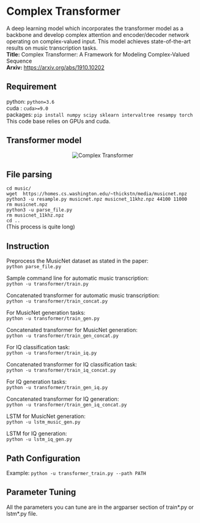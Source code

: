 # Complex Transformer
A deep learning model which incorporates the transformer model as a backbone and develop complex attention and encoder/decoder network operating on complex-valued input. This model achieves state-of-the-art results on music transcription tasks. <br />
**Title:**      Complex Transformer: A Framework for Modeling Complex-Valued Sequence <br />
**Arxiv:**      https://arxiv.org/abs/1910.10202 <br />

## Requirement
python: `python=3.6`<br />
cuda  : `cuda>=9.0`<br />
packages: `pip install numpy scipy sklearn intervaltree resampy torch`<br />
This code base relies on GPUs and cuda.
## Transformer model
<p align="center">
  <img src="https://github.com/muqiaoyang/dl_signal/blob/master/img/transformer.png" alt="Complex Transformer"/>
</p>

## File parsing
`cd music/`<br />
`wget  https://homes.cs.washington.edu/~thickstn/media/musicnet.npz`<br />
`python3 -u resample.py musicnet.npz musicnet_11khz.npz 44100 11000`<br />
`rm musicnet.npz`<br />
`python3 -u parse_file.py`<br />
`rm musicnet_11khz.npz`<br />
`cd ..`<br />
(This process is quite long)

## Instruction
Preprocess the MusicNet dataset as stated in the paper: <br />
`python parse_file.py`<br />

Sample command line for automatic music transcription: <br />
`python -u transformer/train.py`<br />

Concatenated transformer for automatic music transcription: <br />
`python -u transformer/train_concat.py`<br />

For MusicNet generation tasks: <br />
`python -u transformer/train_gen.py`<br />

Concatenated transformer for MusicNet generation: <br />
`python -u transformer/train_gen_concat.py`<br />

For IQ classification task: <br />
`python -u transformer/train_iq.py`<br />

Concatenated transformer for IQ classification task: <br />
`python -u transformer/train_iq_concat.py`<br />

For IQ generation tasks: <br />
`python -u transformer/train_gen_iq.py`<br />

Concatenated transformer for IQ generation: <br />
`python -u transformer/train_gen_iq_concat.py`<br />

LSTM for MusicNet generation: <br />
`python -u lstm_music_gen.py`<br />

LSTM for IQ generation: <br />
`python -u lstm_iq_gen.py`<br />

## Path Configuration
Example: `python -u transformer_train.py --path PATH`
## Parameter Tuning
All the parameters you can tune are in the argparser section of train*.py or lstm*.py file.


